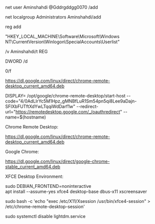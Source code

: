 net user Aminshahdi @Gddrgddgg0070 /add

net localgroup Administrators Aminshahdi/add

reg add

"HKEY_LOCAL_MACHINE\Software\Microsoft\Windows NT\CurrentVersion\Winlogon\SpecialAccounts\Userlist"

/v Aminshahdi/t REG

DWORD /d

0/f




https://dl.google.com/linux/direct/chrome-remote-desktop_current_amd64.deb



DISPLAY= /opt/google/chrome-remote-desktop/start-host --code="4/0AdLIrYc5M1Hpz_gMNBfLuR1Sm54pn5qi8Lee9aDajn-SFIXbFUTftXdYwLTqqiWdDarf1w" --redirect-url="https://remotedesktop.google.com/_/oauthredirect" --name=$(hostname)


Chrome Remote Desktop:

https://dl.google.com/linux/direct/chrome-remote-desktop_current_amd64.deb

Google Chrome:

https://dl.google.com/linux/direct/google-chrome-stable_current_amd64.deb

XFCE Desktop Environment:

sudo DEBIAN_FRONTEND=noninteractive \
    apt install --assume-yes xfce4 desktop-base dbus-x11 xscreensaver

sudo bash -c 'echo "exec /etc/X11/Xsession /usr/bin/xfce4-session" > /etc/chrome-remote-desktop-session'
    
    
sudo systemctl disable lightdm.service
